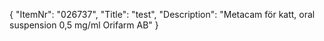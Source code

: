 {
  "ItemNr": "026737",
  "Title": "test",
  "Description": "Metacam för katt, oral suspension 0,5 mg/ml Orifarm AB"
}